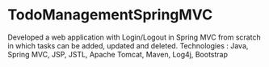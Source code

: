 # TodoManagementSpringMVC
Developed a web application with Login/Logout in Spring MVC from scratch in which tasks can be added, updated and deleted. 
Technologies : Java, Spring MVC, JSP, JSTL, Apache Tomcat, Maven, Log4j, Bootstrap
